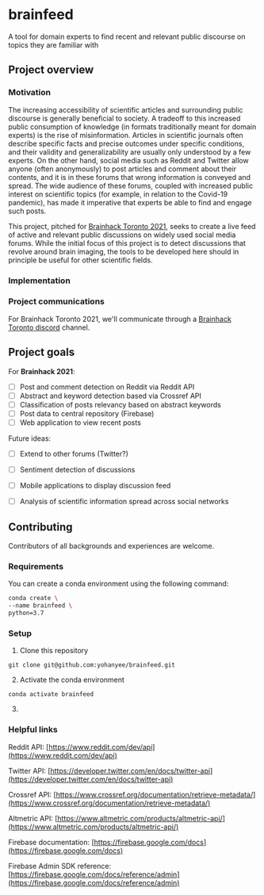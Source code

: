 # brainfeed
A tool for domain experts to find recent and relevant public discourse on topics they are familiar with

## Project overview

### Motivation

The increasing accessibility of scientific articles and surrounding public discourse is generally beneficial to society. A tradeoff to this increased public consumption of knowledge (in formats traditionally meant for domain experts) is the rise of misinformation. Articles in scientific journals often describe specific facts and precise outcomes under specific conditions, and their validity and generalizability are usually only understood by a few experts. On the other hand, social media such as Reddit and Twitter allow anyone (often anonymously) to post articles and comment about their contents, and it is in these forums that wrong information is conveyed and spread. The wide audience of these forums, coupled with increased public interest on scientific topics (for example, in relation to the Covid-19 pandemic), has made it imperative that experts be able to find and engage such posts. 

This project, pitched for [Brainhack Toronto 2021](https://brainhackto.github.io/global-toronto-12-2021/), seeks to create a live feed of active and relevant public discussions on widely used social media forums. While the initial focus of this project is to detect discussions that revolve around brain imaging, the tools to be developed here should in principle be useful for other scientific fields. 

### Implementation



### Project communications

For Brainhack Toronto 2021, we'll communicate through a [Brainhack Toronto discord](https://discord.gg/HC7fumm79B) channel. 

## Project goals

For **Brainhack 2021**:

- [ ] Post and comment detection on Reddit via Reddit API
- [ ] Abstract and keyword detection based via Crossref API
- [ ] Classification of posts relevancy based on abstract keywords
- [ ] Post data to central repository (Firebase)
- [ ] Web application to view recent posts

Future ideas:

- [ ] Extend to other forums (Twitter?)
- [ ] Sentiment detection of discussions
- [ ] Mobile applications to display discussion feed
- [ ] Analysis of scientific information spread across social networks



## Contributing

Contributors of all backgrounds and experiences are welcome. 

### Requirements

You can create a conda environment using the following command:

```bash
conda create \
--name brainfeed \
python=3.7
```


### Setup

1. Clone this repository

`git clone git@github.com:yohanyee/brainfeed.git`

2. Activate the conda environment

`conda activate brainfeed`

3. 


### Helpful links

Reddit API: [https://www.reddit.com/dev/api](https://www.reddit.com/dev/api)

Twitter API: [https://developer.twitter.com/en/docs/twitter-api](https://developer.twitter.com/en/docs/twitter-api)

Crossref API: [https://www.crossref.org/documentation/retrieve-metadata/](https://www.crossref.org/documentation/retrieve-metadata/)

Altmetric API: [https://www.altmetric.com/products/altmetric-api/](https://www.altmetric.com/products/altmetric-api/)

Firebase documentation: [https://firebase.google.com/docs](https://firebase.google.com/docs)

Firebase Admin SDK reference: [https://firebase.google.com/docs/reference/admin](https://firebase.google.com/docs/reference/admin)

